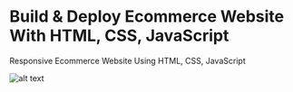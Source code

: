 # Build & Deploy Ecommerce Website With HTML, CSS, JavaScript

Responsive Ecommerce Website Using HTML, CSS, JavaScript

![alt text](https://github.com/[17yo17]/[Online-Shopping-Site]/[img]/homepage.png?raw=true)
